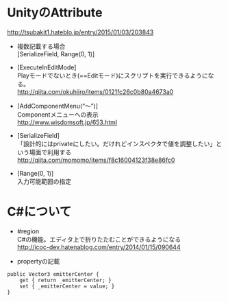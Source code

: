 # UnityのAttribute
http://tsubakit1.hateblo.jp/entry/2015/01/03/203843

- 複数記載する場合  
[SerializeField, Range(0, 1)]

- [ExecuteInEditMode]  
Playモードでないとき(==Editモード)にスクリプトを実行できるようになる。  
http://qiita.com/okuhiiro/items/0121fc26c0b80a4673a0

- [AddComponentMenu(“〜”)]  
Componentメニューへの表示  
http://www.wisdomsoft.jp/653.html

- [SerializeField]  
「設計的にはprivateにしたい。だけれどインスペクタで値を調整したい」という場面で利用する  
http://qiita.com/momomo/items/f8c16004123f38e86fc0

- [Range(0, 1)]  
入力可能範囲の指定  


# C#について
- \#region  
C#の機能。エディタ上で折りたたむことができるようになる  
http://icoc-dev.hatenablog.com/entry/2014/01/15/090644

- propertyの記載  
```
public Vector3 emitterCenter {
    get { return _emitterCenter; }
    set { _emitterCenter = value; }
}
```
